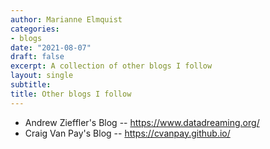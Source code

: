 ```yaml
---
author: Marianne Elmquist
categories:
- blogs
date: "2021-08-07"
draft: false
excerpt: A collection of other blogs I follow
layout: single
subtitle: 
title: Other blogs I follow
---
```


 - Andrew Zieffler's Blog -- https://www.datadreaming.org/
 - Craig Van Pay's Blog -- https://cvanpay.github.io/
